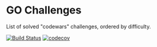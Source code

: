 # GO Challenges
List of solved "codewars" challenges, ordered by difficulty.

[![Build Status](https://github.com/aleattene/go-challenges/actions/workflows/go.yml/badge.svg?branch=main)](https://github.com/aleattene//actions/workflows/go.yml)
[![codecov](https://codecov.io/gh/aleattene/go-challenges/branch/main/graph/badge.svg?token=BU3WR5P2JY)](https://codecov.io/gh/aleattene/go-challenges)
